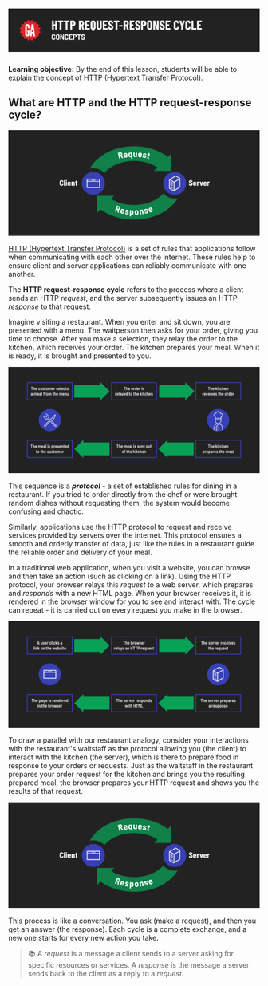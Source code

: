 # ![HTTP Request-Response Cycle - Concepts](./assets/hero.png)

**Learning objective:** By the end of this lesson, students will be able to explain the concept of HTTP (Hypertext Transfer Protocol).

## What are HTTP and the HTTP request-response cycle?

![HTTP Request-Response Cycle](./assets/req-res-cycle.png)

[HTTP (Hypertext Transfer Protocol)](https://developer.mozilla.org/en-US/docs/Web/HTTP) is a set of rules that applications follow when communicating with each other over the internet. These rules help to ensure client and server applications can reliably communicate with one another.

The **HTTP request-response cycle** refers to the process where a client sends an HTTP *request*, and the server subsequently issues an HTTP *response* to that request.

Imagine visiting a restaurant. When you enter and sit down, you are presented with a menu. The waitperson then asks for your order, giving you time to choose. After you make a selection, they relay the order to the kitchen, which receives your order. The kitchen prepares your meal. When it is ready, it is brought and presented to you.

![Steps in the restaurant protocol](./assets/restaurant-protocol.png)

This sequence is a ***protocol*** - a set of established rules for dining in a restaurant. If you tried to order directly from the chef or were brought random dishes without requesting them, the system would become confusing and chaotic.

Similarly, applications use the HTTP protocol to request and receive services provided by servers over the internet. This protocol ensures a smooth and orderly transfer of data, just like the rules in a restaurant guide the reliable order and delivery of your meal.

In a traditional web application, when you visit a website, you can browse and then take an action (such as clicking on a link). Using the HTTP protocol, your browser relays this *request* to a web server, which prepares and *responds* with a new HTML page. When your browser receives it, it is rendered in the browser window for you to see and interact with. The cycle can repeat - it is carried out on every request you make in the browser.

![Steps in the hypertext-transfer-protocol](./assets/hypertext-transfer-protocol.png)

To draw a parallel with our restaurant analogy, consider your interactions with the restaurant's waitstaff as the protocol allowing you (the client) to interact with the kitchen (the server), which is there to prepare food in response to your orders or requests. Just as the waitstaff in the restaurant prepares your order request for the kitchen and brings you the resulting prepared meal, the browser prepares your HTTP request and shows you the results of that request.

![HTTP Request-Response Cycle](./assets/req-res-cycle.png)

This process is like a conversation. You ask (make a request), and then you get an answer (the response). Each cycle is a complete exchange, and a new one starts for every new action you take.

> 📚 A *request* is a message a client sends to a server asking for specific resources or services. A *response* is the message a server sends back to the client as a reply to a *request*.
